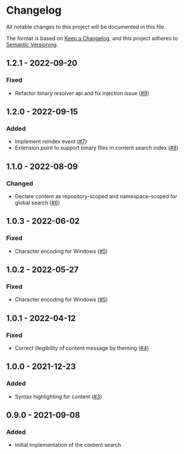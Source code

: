 # Changelog
All notable changes to this project will be documented in this file.

The format is based on [Keep a Changelog](https://keepachangelog.com/en/1.0.0/),
and this project adheres to [Semantic Versioning](https://semver.org/spec/v2.0.0.html).

## 1.2.1 - 2022-09-20
### Fixed
- Refactor binary resolver api and fix injection issue ([#9](https://github.com/scm-manager/scm-content-search-plugin/pull/9))

## 1.2.0 - 2022-09-15
### Added
- Implement reindex event ([#7](https://github.com/scm-manager/scm-content-search-plugin/pull/7))
- Extension point to support binary files in content search index ([#8](https://github.com/scm-manager/scm-content-search-plugin/pull/8))

## 1.1.0 - 2022-08-09
### Changed
- Declare content as repository-scoped and namespace-scoped for global search ([#6](https://github.com/scm-manager/scm-content-search-plugin/pull/6))

## 1.0.3 - 2022-06-02
### Fixed
- Character encoding for Windows ([#5](https://github.com/scm-manager/scm-content-search-plugin/pull/5))

## 1.0.2 - 2022-05-27
### Fixed
- Character encoding for Windows ([#5](https://github.com/scm-manager/scm-content-search-plugin/pull/5))

## 1.0.1 - 2022-04-12
### Fixed
- Correct illegibility of content message by theming ([#4](https://github.com/scm-manager/scm-content-search-plugin/pull/4))

## 1.0.0 - 2021-12-23
### Added
- Syntax highlighting for content ([#3](https://github.com/scm-manager/scm-content-search-plugin/pull/3))

## 0.9.0 - 2021-09-08
### Added
- Initial implementation of the content search

